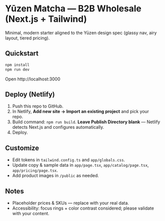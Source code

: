 # Yūzen Matcha — B2B Wholesale (Next.js + Tailwind)

Minimal, modern starter aligned to the Yūzen design spec (glassy nav, airy layout, tiered pricing).

## Quickstart
```bash
npm install
npm run dev
```
Open http://localhost:3000

## Deploy (Netlify)
1. Push this repo to GitHub.
2. In Netlify, **Add new site → Import an existing project** and pick your repo.
3. Build command: `npm run build`. **Leave Publish Directory blank** — Netlify detects Next.js and configures automatically.
4. Deploy.

## Customize
- Edit tokens in `tailwind.config.ts` and `app/globals.css`.
- Update copy & sample data in `app/page.tsx`, `app/catalog/page.tsx`, `app/pricing/page.tsx`.
- Add product images in `/public` as needed.

## Notes
- Placeholder prices & SKUs — replace with your real data.
- Accessibility: focus rings + color contrast considered; please validate with your content.
